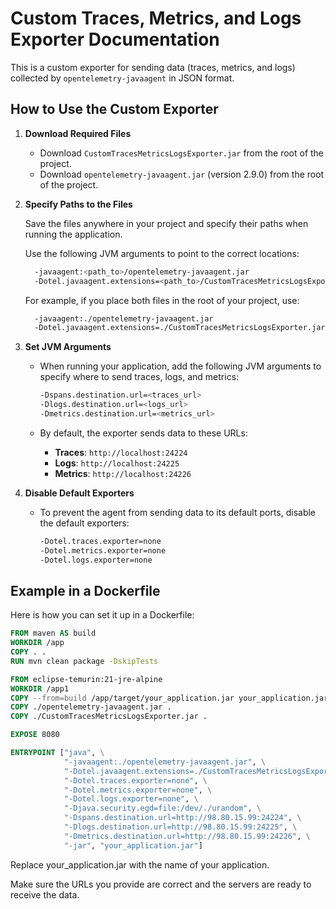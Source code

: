 # Custom Traces, Metrics, and Logs Exporter Documentation

This is a custom exporter for sending data (traces, metrics, and logs) collected by `opentelemetry-javaagent` in JSON format.

## How to Use the Custom Exporter

1. **Download Required Files**

   - Download `CustomTracesMetricsLogsExporter.jar` from the root of the project.
   - Download `opentelemetry-javaagent.jar` (version 2.9.0) from the root of the project.

2. **Specify Paths to the Files**

   Save the files anywhere in your project and specify their paths when running the application.

   Use the following JVM arguments to point to the correct locations:
   ```bash
     -javaagent:<path_to>/opentelemetry-javaagent.jar
     -Dotel.javaagent.extensions=<path_to>/CustomTracesMetricsLogsExporter.jar
      ```

   For example, if you place both files in the root of your project, use:
   ```bash
     -javaagent:./opentelemetry-javaagent.jar
     -Dotel.javaagent.extensions=./CustomTracesMetricsLogsExporter.jar
      ```

4. **Set JVM Arguments**

   - When running your application, add the following JVM arguments to specify where to send traces, logs, and metrics:

     ```bash
     -Dspans.destination.url=<traces_url>
     -Dlogs.destination.url=<logs_url>
     -Dmetrics.destination.url=<metrics_url>
     ```

   - By default, the exporter sends data to these URLs:

     - **Traces**: `http://localhost:24224`
     - **Logs**: `http://localhost:24225`
     - **Metrics**: `http://localhost:24226`

5. **Disable Default Exporters**

   - To prevent the agent from sending data to its default ports, disable the default exporters:

     ```bash
     -Dotel.traces.exporter=none
     -Dotel.metrics.exporter=none
     -Dotel.logs.exporter=none
     ```

## Example in a Dockerfile

Here is how you can set it up in a Dockerfile:

```dockerfile
FROM maven AS build
WORKDIR /app
COPY . .
RUN mvn clean package -DskipTests

FROM eclipse-temurin:21-jre-alpine
WORKDIR /app1
COPY --from=build /app/target/your_application.jar your_application.jar
COPY ./opentelemetry-javaagent.jar .
COPY ./CustomTracesMetricsLogsExporter.jar .

EXPOSE 8080

ENTRYPOINT ["java", \
            "-javaagent:./opentelemetry-javaagent.jar", \
            "-Dotel.javaagent.extensions=./CustomTracesMetricsLogsExporter.jar", \
            "-Dotel.traces.exporter=none", \
            "-Dotel.metrics.exporter=none", \
            "-Dotel.logs.exporter=none", \
            "-Djava.security.egd=file:/dev/./urandom", \
            "-Dspans.destination.url=http://98.80.15.99:24224", \
            "-Dlogs.destination.url=http://98.80.15.99:24225", \
            "-Dmetrics.destination.url=http://98.80.15.99:24226", \
            "-jar", "your_application.jar"]
```

Replace your_application.jar with the name of your application.

Make sure the URLs you provide are correct and the servers are ready to receive the data.

